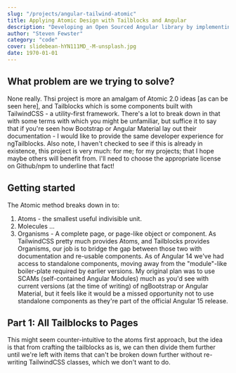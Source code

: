 ```yaml
---
slug: "/projects/angular-tailwind-atomic"
title: Applying Atomic Design with Tailblocks and Angular
description: "Developing an Open Sourced Angular library by implementing Atomic 2.0 ideas on to the Tailwind CSS framework"
author: "Steven Fewster"
category: "code"
cover: slidebean-hYN111MD_-M-unsplash.jpg
date: 1970-01-01
---
```


## What problem are we trying to solve?

None really.  Thsi project is more an amalgam of Atomic 2.0 ideas [as can be seen here], and Tailblocks which is some components built with TailwindCSS - a utility-first framework.
There's a lot to break down in that with some terms with which you might be unfamiliar, but suffice it to say that if you're seen how Bootstrap or Angular Material lay out their documentation - I would like to provide the same developer experience for ngTailblocks.
Also note, I haven't checked to see if this is already in existence, this project is very much: for me; for my projects; that I hope maybe others will benefit from.  I'll need to choose the appropriate license on Github/npm to underline that fact!

## Getting started
The Atomic method breaks down in to:
1. Atoms - the smallest useful indivisible unit.
2. Molecules
...
5. Organisms - A complete page, or page-like object or component.
As TailwindCSS pretty much provides Atoms, and Tailblocks provides Organisms, our job is to bridge the gap between those two with documentation and re-usable components.
As of Angular 14 we've had access to standalone components, moving away from the "module"-like boiler-plate required by earlier versions.  My original plan was to use SCAMs (self-contained Angular Modules) much as you'd see with current versions (at the time of writing) of ngBootstrap or Angular Material, but it feels like it would be a missed opportunity not to use standalone components as they're part of the official Angular 15 release.
## Part 1: All Tailblocks to Pages
This might seem counter-intuitive to the atoms first approach, but the idea is that from crafting the tailblocks as is, we can then divide them further until we're left with items that can't be broken down further without re-writing TailwindCSS classes, which we don't want to do.